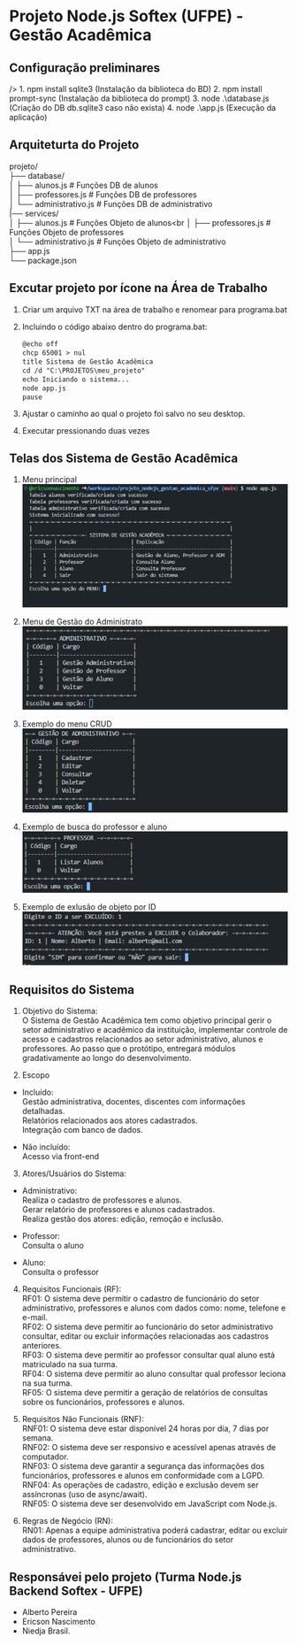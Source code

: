 # Projeto Node.js Softex (UFPE) - Gestão Acadêmica 

<h2>Configuração preliminares</h2>
/>
1. npm install sqlite3 (Instalação da biblioteca do BD)
2. npm install prompt-sync (Instalação da biblioteca do prompt)
3. node .\database.js (Criação do DB db.sqlite3 caso não exista)
4. node .\app.js (Execução da aplicação)

## Arquiteturta do Projeto

projeto/<br/>
├── database/<br/>
│   ├── alunos.js         # Funções DB de alunos<br/>
│   ├── professores.js    # Funções DB de professores<br/>
│   └── administrativo.js # Funções DB de administrativo<br/>
|── services/<br/>
│   ├── alunos.js         # Funções Objeto de alunos<br
│   ├── professores.js    # Funções Objeto de professores<br/>
│   └── administrativo.js # Funções Objeto de administrativo<br/>
├── app.js<br/>
└── package.json<br/>

## Excutar projeto por ícone na Área de Trabalho

1. Criar um arquivo TXT na área de trabalho e renomear para programa.bat
2. Incluindo o código abaixo dentro do programa.bat:

    ```
    @echo off
    chcp 65001 > nul
    title Sistema de Gestão Acadêmica
    cd /d "C:\PROJETOS\meu_projeto"
    echo Iniciando o sistema...
    node app.js
    pause
    ```

3. Ajustar o caminho ao qual o projeto foi salvo no seu desktop.
4. Executar pressionando duas vezes

## Telas dos Sistema de Gestão Acadêmica

1. Menu principal<br/>
![alt text](image.png)

2. Menu de Gestão do Administrato<br/>
![alt text](image-1.png)

3. Exemplo do menu CRUD<br/>
![alt text](image-2.png)

4. Exemplo de busca do professor e aluno<br/>
![alt text](image-3.png)

5. Exemplo de exlusão de objeto por ID<br/>
![alt text](image-4.png)

## Requisitos do Sistema

1. Objetivo do Sistema:<br/>
    O Sistema de Gestão Acadêmica tem como objetivo principal gerir o setor administrativo e acadêmico da instituição, implementar controle de acesso e cadastros relacionados ao setor administrativo, alunos e professores. Ao passo que o protótipo, entregará módulos gradativamente ao longo do desenvolvimento.

2. Escopo
* Incluído:<br/>
    Gestão administrativa, docentes, discentes com informações detalhadas.<br/>
    Relatórios relacionados aos atores cadastrados.<br/>
    Integração com banco de dados.<br/>

* Não incluído:<br/>
    Acesso via front-end<br/>

3. Atores/Usuários do Sistema:<br/>
* Administrativo:<br/>
    Realiza o cadastro de professores e alunos.<br/>
    Gerar relatório de professores e alunos cadastrados.<br/>
    Realiza gestão dos atores: edição, remoção e inclusão.<br/>

* Professor:<br/>
    Consulta o aluno <br/>
* Aluno:<br/>
    Consulta o professor<br/>

4. Requisitos Funcionais (RF):<br/>
    RF01: O sistema deve permitir o cadastro de funcionário do setor administrativo, professores e alunos com dados como: nome, telefone e e-mail.<br/>
    RF02: O sistema deve permitir ao funcionário do setor administrativo consultar, editar ou excluir informações relacionadas aos cadastros anteriores.<br/>
    RF03: O sistema deve permitir ao professor consultar qual aluno está matriculado na sua turma.<br/>
    RF04: O sistema deve permitir ao aluno consultar qual professor leciona na sua turma.<br/>
    RF05: O sistema deve permitir a geração de relatórios de consultas sobre os funcionários, professores e alunos.<br/>

5. Requisitos Não Funcionais (RNF):<br/>
    RNF01: O sistema deve estar disponível 24 horas por dia, 7 dias por semana.<br/>
    RNF02: O sistema deve ser responsivo e acessível apenas através de computador.<br/>
    RNF03: O sistema deve garantir a segurança das informações dos funcionários, professores e alunos em conformidade com a LGPD.<br/>
    RNF04: As operações de cadastro, edição e exclusão devem ser assíncronas (uso de async/await).<br/>
    RNF05: O sistema deve ser desenvolvido em JavaScript com Node.js.<br/>

6. Regras de Negócio (RN):<br/>
    RN01: Apenas a equipe administrativa poderá cadastrar, editar ou excluir dados de professores, alunos ou de funcionários do setor administrativo.

## Responsávei pelo projeto (Turma Node.js Backend Softex - UFPE)

* Alberto Pereira
* Ericson Nascimento
* Niedja Brasil.



